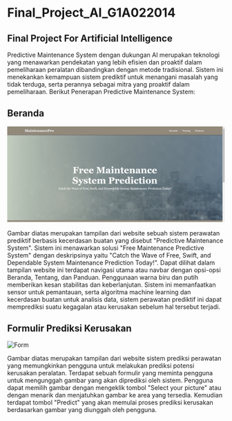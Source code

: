# Final_Project_AI_G1A022014
## Final Project For Artificial Intelligence

Predictive Maintenance System dengan dukungan AI merupakan teknologi yang menawarkan pendekatan yang lebih efisien dan proaktif dalam pemeliharaan peralatan dibandingkan dengan metode tradisional. Sistem ini menekankan kemampuan sistem prediktif untuk menangani masalah yang tidak terduga, serta perannya sebagai mitra yang proaktif dalam pemeliharaan. Berikut Penerapan Predictive Maintenance System: 

## Beranda

![Main](images/1.png)

Gambar diatas merupakan tampilan dari website sebuah sistem perawatan prediktif berbasis kecerdasan buatan yang disebut "Predictive Maintenance System". Sistem ini menawarkan solusi "Free Maintenance Predictive System" dengan deskripsinya yaitu "Catch the Wave of Free, Swift, and Dependable System Maintenance Prediction Today!". Dapat dilihat dalam tampilan website ini terdapat navigasi utama atau navbar dengan opsi-opsi Beranda, Tentang, dan Panduan.
Penggunaan warna biru dan putih memberikan kesan stabilitas dan keberlanjutan. Sistem ini memanfaatkan sensor untuk pemantauan, serta algoritma machine learning dan kecerdasan buatan untuk analisis data, sistem perawatan prediktif ini dapat memprediksi suatu kegagalan atau kerusakan sebelum hal tersebut terjadi.

## Formulir Prediksi Kerusakan

![Form](img/2.png)

Gambar diatas merupakan tampilan dari website sistem prediksi perawatan yang memungkinkan pengguna untuk melakukan prediksi potensi kerusakan peralatan. Terdapat sebuah formulir yang meminta pengguna untuk mengunggah gambar yang akan diprediksi oleh sistem. Pengguna dapat memilih gambar dengan mengeklik tombol "Select your picture" atau dengan menarik dan menjatuhkan gambar ke area yang tersedia. Kemudian terdapat tombol "Predict" yang akan memulai proses prediksi kerusakan berdasarkan gambar yang diunggah oleh pengguna.

